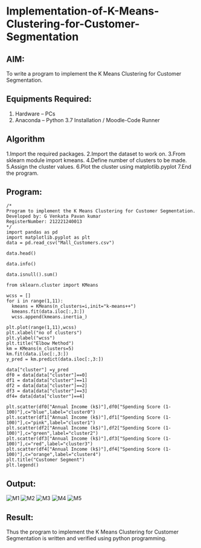 # Implementation-of-K-Means-Clustering-for-Customer-Segmentation

## AIM:
To write a program to implement the K Means Clustering for Customer Segmentation.

## Equipments Required:
1. Hardware – PCs
2. Anaconda – Python 3.7 Installation / Moodle-Code Runner

## Algorithm

1.Import the required packages.
2.Import the dataset to work on.
3.From sklearn module import kmeans.
4.Define number of clusters to be made.
5.Assign the cluster values.
6.Plot the cluster using matplotlib.pyplot
7.End the program.

## Program:
```
/*
Program to implement the K Means Clustering for Customer Segmentation.
Developed by: G Venkata Pavan kumar
RegisterNumber: 212221240013
*/
import pandas as pd
import matplotlib.pyplot as plt
data = pd.read_csv("Mall_Customers.csv")

data.head()

data.info()

data.isnull().sum()

from sklearn.cluster import KMeans

wcss = []
for i in range(1,11):
  kmeans = KMeans(n_clusters=i,init="k-means++")
  kmeans.fit(data.iloc[:,3:])
  wcss.append(kmeans.inertia_)

plt.plot(range(1,11),wcss)
plt.xlabel("no of clusters")
plt.ylabel("wcss")
plt.title("Elbow Method")
km = KMeans(n_clusters=5)
km.fit(data.iloc[:,3:])
y_pred = km.predict(data.iloc[:,3:])

data["cluster"] =y_pred
df0 = data[data["cluster"]==0]
df1 = data[data["cluster"]==1]
df2 = data[data["cluster"]==2]
df3 = data[data["cluster"]==3]
df4= data[data["cluster"]==4]

plt.scatter(df0["Annual Income (k$)"],df0["Spending Score (1-100)"],c="blue",label="cluster0")
plt.scatter(df1["Annual Income (k$)"],df1["Spending Score (1-100)"],c="pink",label="cluster1")
plt.scatter(df2["Annual Income (k$)"],df2["Spending Score (1-100)"],c="green",label="cluster2")
plt.scatter(df3["Annual Income (k$)"],df3["Spending Score (1-100)"],c="red",label="cluster3")
plt.scatter(df4["Annual Income (k$)"],df4["Spending Score (1-100)"],c="orange",label="cluster4")
plt.title("Customer Segment")
plt.legend()
```

## Output:
![M1](https://user-images.githubusercontent.com/94827772/173002895-c59c7ccd-7a94-4a93-9d83-ecbb32144bb6.png)
![M2](https://user-images.githubusercontent.com/94827772/173002892-c0c73627-5f21-4687-a432-20aa32b04d76.png)
![M3](https://user-images.githubusercontent.com/94827772/173002887-712c9321-2357-4cf4-b4eb-241272132a70.png)
![M4](https://user-images.githubusercontent.com/94827772/173002886-5fccf688-0c8f-45a8-a18b-d3c6dfaf70ba.png)
![M5](https://user-images.githubusercontent.com/94827772/173002876-57944844-2c0c-4de9-bbf3-b95b8b96c01e.png)


## Result:
Thus the program to implement the K Means Clustering for Customer Segmentation is written and verified using python programming.
